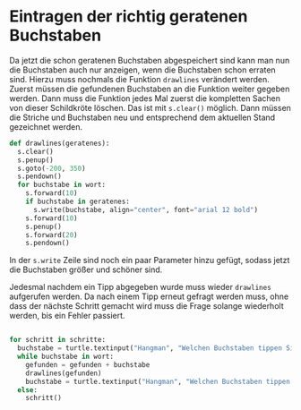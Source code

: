 # Eintragen der richtig geratenen Buchstaben



Da jetzt die schon geratenen Buchstaben abgespeichert sind kann man nun die Buchstaben auch nur anzeigen, wenn die Buchstaben schon erraten sind. Hierzu muss nochmals die Funktion `drawlines` verändert werden. Zuerst müssen die gefundenen Buchstaben an die Funktion weiter gegeben werden. Dann muss die Funktion jedes Mal zuerst die kompletten Sachen von dieser Schildkröte löschen. Das ist mit `s.clear()` möglich. Dann müssen die Striche und Buchstaben neu und entsprechend dem aktuellen Stand gezeichnet werden.

```python
def drawlines(geratenes):
  s.clear()
  s.penup()
  s.goto(-200, 350)
  s.pendown()
  for buchstabe in wort:
    s.forward(10)
    if buchstabe in geratenes:
      s.write(buchstabe, align="center", font="arial 12 bold")
    s.forward(10)
    s.penup()
    s.forward(20)
    s.pendown()
```

In der `s.write` Zeile sind noch ein paar Parameter hinzu gefügt, sodass jetzt die Buchstaben größer und schöner sind.

Jedesmal nachdem ein Tipp abgegeben wurde muss wieder `drawlines` aufgerufen werden. Da nach einem Tipp erneut gefragt werden muss, ohne dass der nächste Schritt gemacht wird muss die Frage solange wiederholt werden, bis ein Fehler passiert.

```python

for schritt in schritte:
  buchstabe = turtle.textinput("Hangman", "Welchen Buchstaben tippen Sie?") or ""
  while buchstabe in wort:
    gefunden = gefunden + buchstabe
    drawlines(gefunden)
    buchstabe = turtle.textinput("Hangman", "Welchen Buchstaben tippen Sie?") or ""
  else:
    schritt()
```


